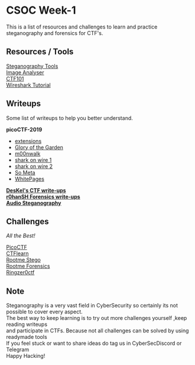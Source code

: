 ﻿# CSOC Week-1
This is a list of resources and challenges to learn and practice steganography and forensics for CTF's.
## Resources / Tools
[Steganography Tools](https://0xrick.github.io/lists/stego/)\
[Image Analyser](https://aperisolve.fr/)\
[CTF101](https://ctf101.org/forensics/overview/)\
[Wireshark Tutorial](https://www.youtube.com/watch?v=TkCSr30UojM)
## Writeups
Some list of writeups to help you better understand.

__picoCTF-2019__

+ [extensions](https://github.com/kevinjycui/picoCTF-2019-writeup/blob/master/Forensics/extensions/)
+ [Glory of the Garden](https://github.com/kevinjycui/picoCTF-2019-writeup/blob/master/Forensics/Glory%20of%20the%20Garden/)
+ [m00nwalk](https://github.com/kevinjycui/picoCTF-2019-writeup/blob/master/Forensics/m00nwalk/)
+ [shark on wire 1](https://github.com/kevinjycui/picoCTF-2019-writeup/blob/master/Forensics/shark%20on%20wire%201/)
+ [shark on wire 2](https://github.com/kevinjycui/picoCTF-2019-writeup/blob/master/Forensics/shark%20on%20wire%202/)
+ [So Meta](https://github.com/kevinjycui/picoCTF-2019-writeup/blob/master/Forensics/So%20Meta/)
+ [WhitePages](https://github.com/kevinjycui/picoCTF-2019-writeup/blob/master/Forensics/WhitePages/)

[**DesKel's CTF write-ups**](https://deskel.github.io/posts/ctflearn/forensics-medium)\
[**r0hanSH Forensics write-ups**](https://r0hansh.github.io/posts/forensics_random.html)\
[**Audio Steganography**](https://jorgectf.gitlab.io/post/h-con-writeup/)
## Challenges
_All the Best!_

[PicoCTF](https://play.picoctf.org/practice?category=4&page=1)\
[CTFlearn](https://ctflearn.com/challenge/1/browse)\
[Rootme Stego](https://www.root-me.org/en/Challenges/Steganography/)\
[Rootme Forensics](https://www.root-me.org/en/Challenges/Forensic/)\
[Ringzer0ctf](https://ringzer0ctf.com/challenges)


## Note
Steganography is a very vast field in CyberSecurity so certainly its not possible to cover every aspect.\
The best way to keep learning is to try out more challenges yourself ,keep reading writeups\
and participate in CTFs. Because not all challenges can be solved by using readymade tools\
If you feel stuck or want to share ideas do tag us in CyberSecDiscord or Telegram\
Happy Hacking!